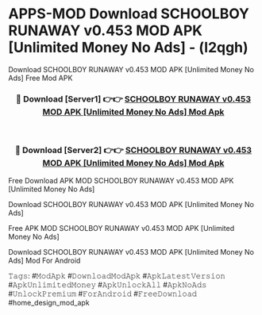 # APPS-MOD Download SCHOOLBOY RUNAWAY v0.453 MOD APK [Unlimited Money No Ads] - (l2qgh)
Download SCHOOLBOY RUNAWAY v0.453 MOD APK [Unlimited Money No Ads] Free Mod APK

<div align="center">
<h3>🔴 Download [Server1] 👉👉 <a href="https://apk-comot.site?title=SCHOOLBOY_RUNAWAY_v0.453_MOD_APK_[Unlimited_Money_No_Ads]">SCHOOLBOY RUNAWAY v0.453 MOD APK [Unlimited Money No Ads] Mod Apk</a></h3><br>

<h3>🔴 Download [Server2] 👉👉 <a href="https://apk-comot.site?title=SCHOOLBOY_RUNAWAY_v0.453_MOD_APK_[Unlimited_Money_No_Ads]">SCHOOLBOY RUNAWAY v0.453 MOD APK [Unlimited Money No Ads] Mod Apk</a></h3>
</div>


Free Download APK MOD SCHOOLBOY RUNAWAY v0.453 MOD APK [Unlimited Money No Ads]

Download SCHOOLBOY RUNAWAY v0.453 MOD APK [Unlimited Money No Ads] 

Free APK MOD SCHOOLBOY RUNAWAY v0.453 MOD APK [Unlimited Money No Ads] 

Download SCHOOLBOY RUNAWAY v0.453 MOD APK [Unlimited Money No Ads] Mod For Android

𝚃𝚊𝚐𝚜: #𝙼𝚘𝚍𝙰𝚙𝚔 #𝙳𝚘𝚠𝚗𝚕𝚘𝚊𝚍𝙼𝚘𝚍𝙰𝚙𝚔 #𝙰𝚙𝚔𝙻𝚊𝚝𝚎𝚜𝚝𝚅𝚎𝚛𝚜𝚒𝚘𝚗 #𝙰𝚙𝚔𝚄𝚗𝚕𝚒𝚖𝚒𝚝𝚎𝚍𝙼𝚘𝚗𝚎𝚢 #𝙰𝚙𝚔𝚄𝚗𝚕𝚘𝚌𝚔𝙰𝚕𝚕 #𝙰𝚙𝚔𝙽𝚘𝙰𝚍𝚜 #𝚄𝚗𝚕𝚘𝚌𝚔𝙿𝚛𝚎𝚖𝚒𝚞𝚖 #𝙵𝚘𝚛𝙰𝚗𝚍𝚛𝚘𝚒𝚍 #𝙵𝚛𝚎𝚎𝙳𝚘𝚠𝚗𝚕𝚘𝚊𝚍 #home_design_mod_apk